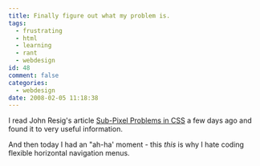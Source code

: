 ```yaml
---
title: Finally figure out what my problem is.
tags:
  - frustrating
  - html
  - learning
  - rant
  - webdesign
id: 48
comment: false
categories:
  - webdesign
date: 2008-02-05 11:18:38
---
```


I read John Resig's article [Sub-Pixel Problems in CSS](http://ejohn.org/blog/sub-pixel-problems-in-css/) a few days ago and found it to very useful information.

And then today I had an "ah-ha' moment - this _this_ is why I hate coding flexible horizontal navigation menus.